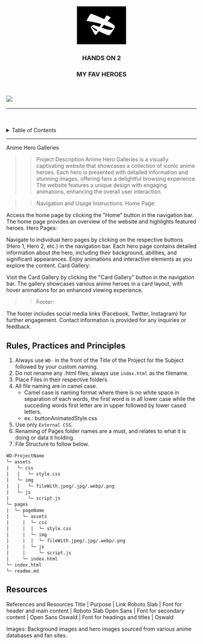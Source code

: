 <a name="readme-top">

<br/>

<br />
<div align="center">
  <a href="https://github.com/zyx-0314/">
  <!-- TODO: If you want to add logo or banner you can add it here -->
   <img src="logo.jpg"
alt="whitedog" width="130" height="100">
  </a>
<!-- TODO: Change Title to the name of the title of your Project -->
  <h3 align="center">HANDS ON 2</h3>
</div>
<!-- TODO: Make a short description -->
<h3 align="center">MY FAV HEROES</h3>
<div align="center">
</div>

<br />

<!-- TODO: Change the zyx-0314 into your github username  -->
<!-- TODO: Change the WD-Template-Project into the same name of your folder -->
![](https://visit-counter.vercel.app/counter.png?page=/DallleHurst/WD_SEATWORK3)

---

<br />
<br />

<!-- TODO: If you want to add more layers for your readme -->
<details>
  <summary>Table of Contents</summary>
  <ol>
    <li>
      <a href="#overview">Overview</a>
      <ol>
        <li>
          <a href="#key-components">Key Components</a>
        </li>
        <li>
          <a href="#technology">Technology used are html and css</a>
        </li>
      </ol>
    </li>
    <li>
      <a href="#rule,-practices-and-principles">Rules, Practices and Principles</a>
    </li>
    <li>
      <a href="#resources">Resources</a>
    </li>
  </ol>
</details>

---

Anime Hero Galleries

>> Project Description
Anime Hero Galleries is a visually captivating website that showcases a collection of iconic anime heroes. Each hero is presented with detailed information and stunning images, offering fans a delightful browsing experience. The website features a unique design with engaging animations, enhancing the overall user interaction.

>> Navigation and Usage Instructions:
Home Page:

Access the home page by clicking the "Home" button in the navigation bar.
The home page provides an overview of the website and highlights featured heroes.
Hero Pages:

Navigate to individual hero pages by clicking on the respective buttons (Hero 1, Hero 2, etc.) in the navigation bar.
Each hero page contains detailed information about the hero, including their background, abilities, and significant appearances.
Enjoy animations and interactive elements as you explore the content.
Card Gallery:

Visit the Card Gallery by clicking the "Card Gallery" button in the navigation bar.
The gallery showcases various anime heroes in a card layout, with hover animations for an enhanced viewing experience.

>> Footer:

The footer includes social media links (Facebook, Twitter, Instagram) for further engagement.
Contact information is provided for any inquiries or feedback.

## Rules, Practices and Principles
1. Always use `WD-` in the front of the Title of the Project for the Subject followed by your custom naming.
2. Do not rename any .html files; always use `index.html` as the filename.
3. Place Files in their respective folders.
4. All file naming are in camel case.
   - Camel case is naming format where there is no white space in separation of each words, the first word is in all lower case while the succeding words first letter are in upper followed by lower cased letters.
   - ex.: buttonAnimatedStyle.css
5. Use only `External CSS`.
6. Renaming of Pages folder names are a must, and relates to what it is doing or data it holding.
7. File Structure to follow below.

```
WD-ProjectName
└─ assets
|   └─ css
|   |   └─ style.css
|   └─ img
|   |   └─ fileWith.jpeg/.jpg/.webp/.png
|   └─ js
|       └─ script.js
└─ pages
|  └─ pageName
|     └─ assets
|     |  └─ css
|     |  |  └─ style.css
|     |  └─ img
|     |  |  └─ fileWith.jpeg/.jpg/.webp/.png
|     |  └─ js
|     |     └─ script.js
|     └─ index.html
└─ index.html
└─ readme.md
```

## Resources

<!-- TODO: Add References -->
References and Resources
Title	| Purpose	| Link
Roboto Slab	| Font for header and main content	| Roboto Slab
Open Sans	| Font for secondary content	| Open Sans
Oswald	| Font for headings and titles	| Oswald

Images:
Background images and hero images sourced from various anime databases and fan sites.
